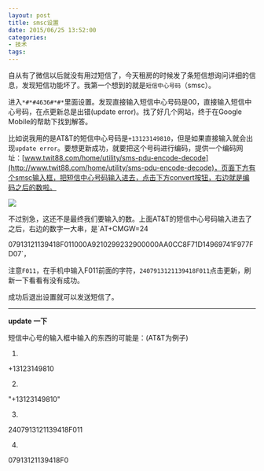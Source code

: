 ```yaml
---
layout: post
title: smsc设置
date: 2015/06/25 13:52:00
categories:
- 技术
tags:
---
```


自从有了微信以后就没有用过短信了，今天租房的时候发了条短信想询问详细的信息，发现短信功能坏了。我第一个想到的就是`短信中心号码`（smsc）。

进入`*#*#4636#*#*`里面设置。发现直接输入短信中心号码是00，直接输入短信中心号码，在点更新总是出错(update error)。找了好几个网站，终于在Google Mobile的帮助下找到解答。

比如说我用的是AT&T的短信中心号码是`+13123149810`，但是如果直接输入就会出现`update error`。要想更新成功，就要把这个号码进行编码，提供一个编码网址：[www.twit88.com/home/utility/sms-pdu-encode-decode](http://www.twit88.com/home/utility/sms-pdu-encode-decode)，页面下方有个smsc输入框，把短信中心号码输入进去，点击下方convert按钮，右边就是编码之后的数啦。

![](http://pics.naaln.com/blog/2019-05-14-123458.jpg-basicBlog)

不过别急，这还不是最终我们要输入的数。上面AT&T的短信中心号码输入进去了之后，右边的数字一大串，是`AT+CMGW=24

07913121139418F011000A9210299232900000AA0CC8F71D14969741F977FD07`，

注意`F011`，在手机中输入F011前面的字符，`2407913121139418F011`点击更新，刷新一下看看有没有成功。

成功后退出设置就可以发送短信了。

---

**update 一下**

短信中心号的输入框中输入的东西的可能是：(AT&T为例子)

1.
+13123149810

2.
"+13123149810"

3.
2407913121139418F011

4.
07913121139418F0

